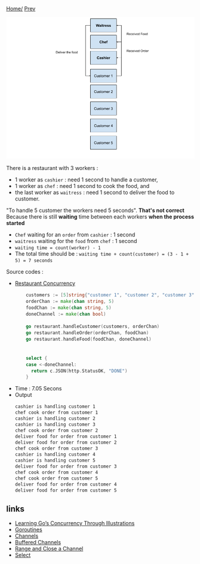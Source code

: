 [Home/](https://github.com/harryosmar/go-playground/blob/master/concurrency.md) [Prev](https://github.com/harryosmar/go-playground/blob/master/without_concurrency.md)

![restaurant_illustration_with_concurrency](https://github.com/harryosmar/go-playground/blob/master/resources/restaurant_illustration_with_concurrency.png)

There is a restaurant with 3 workers :
- 1 worker as `cashier` : need 1 second to handle a customer, 
- 1 worker as `chef` : need 1 second to cook the food, and 
- the last worker as `waitress` : need 1 second to deliver the food to customer. 

"To handle 5 customer the workers need 5 seconds". **That's not correct**
Because there is still **waiting** time between each workers **when the process started**
- `Chef` waiting for an `order` from `cashier` : 1 second
- `waitress` waiting for the `food` from `chef` : 1 second
- `waiting time = count(worker) - 1`
- The total time should be : `waiting time + count(customer) = (3 - 1 + 5) = 7 seconds`



Source codes :

- [Restaurant Concurrency](https://github.com/harryosmar/go-playground/blob/master/actions/simple_routine.go)
    ```go
        customers := [5]string{"customer 1", "customer 2", "customer 3", "customer 4", "customer 5"}
        orderChan := make(chan string, 5)
        foodChan := make(chan string, 5)
        doneChannel := make(chan bool)
        
        go restaurant.handleCustomer(customers, orderChan)
        go restaurant.handleOrder(orderChan, foodChan)
        go restaurant.handleFood(foodChan, doneChannel)
        
        
        select {
        case <-doneChannel:
          return c.JSON(http.StatusOK, "DONE")
        }
    ```
- Time : 7.05 Secons
- Output
    ```
    cashier is handling customer 1
    chef cook order from customer 1
    cashier is handling customer 2
    cashier is handling customer 3
    chef cook order from customer 2
    deliver food for order from customer 1
    deliver food for order from customer 2
    chef cook order from customer 3
    cashier is handling customer 4
    cashier is handling customer 5
    deliver food for order from customer 3
    chef cook order from customer 4
    chef cook order from customer 5
    deliver food for order from customer 4
    deliver food for order from customer 5
    ```
  
## links
- [Learning Go’s Concurrency Through Illustrations](https://medium.com/@trevor4e/learning-gos-concurrency-through-illustrations-8c4aff603b3)
- [Goroutines](https://tour.golang.org/concurrency/1)
- [Channels](https://tour.golang.org/concurrency/2)
- [Buffered Channels](https://tour.golang.org/concurrency/3)
- [Range and Close a Channel](https://tour.golang.org/concurrency/4)
- [Select](https://tour.golang.org/concurrency/5)